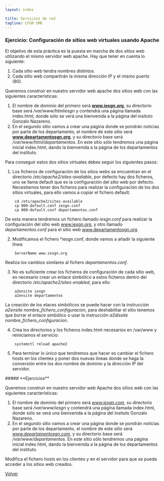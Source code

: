 ```yaml
---
layout: index

title: Servicios de red 
tagline: CFGM SMR
---
```

### Ejercicio: Configuración de sitios web virtuales usando Apache

El objetivo de esta práctica es la puesta en marcha de dos sitios web utilizando el mismo servidor web apache. Hay que tener en cuenta lo siguiente:

1. Cada sitio web tendra nombres distintos.
2. Cada sitio web compartirán la misma dirección IP y el mismo puerto (80).

Queremos construir en nuestro servidor web apache dos sitios web con las siguientes características:

1. El nombre de dominio del primero será **www.iesgn.org**, su directorio base será */var/www/htmliesgn* y contendrá una página llamada index.html, donde sólo se verá una bienvenida a la página del insituto Gonzalo Nazareno.
2. En el segundo sitio vamos a crear una página donde se pondrán noticias por parte de los departamento, el nombre de este sitio será **www.departamentosgn.org**, y su directorio base será */var/www/html/departamentos*. En este sitio sólo tendremos una página inicial index.html, dando la bienvenida a la página de los departamentos del instituto.

Para conseguir estos dos sitios virtuales debes seguir los siguientes pasos:

1. Los ficheros de configuración de los sitios webs se encuentran en el directorio */etc/apache2/sites-available*, por defecto hay dos ficheros, uno se llama default que es la configuración del sitio web por defecto. Necesitamos tener dos ficheros para realizar la configuración de los dos sitios virtuales, para ello vamos a copiar el fichero default:

        cd /etc/apache2/sites-available
        cp 000-default.conf iesgn.conf
        cp 000-default.conf departamentos.conf

  De esta manera tendremos un fichero llamado *iesgn.conf* para realizar la configuración del sitio web www.iesgn.org, y otro llamado *departamentos.conf* para el sitio web www.departamentosgn.org.

2. Modificamos el fichero *iesgn.conf, donde vamos a añadir la siguiente línea:

        ServerName www.iesgn.org

  Realiza los cambios similares al fichero *departamentos.conf*.

3. No es suficiente crear los ficheros de configuración de cada sitio web, es necesario crear un enlace simbólico a estos ficheros dentro del directorio */etc/apache2/sites-enabled*, para ello:

        a2ensite iesgn
        a2ensite departamentos

  La creación de los elaces simbólicos se puede hacer con la instrucción *a2ensite nombre_fichero_configuracion*, para deshabilitar el sitio tenemos que borrar el enlace simbólico o usar la instrucción *a2dissite nombre_fichero_configuracion*.

4. Crea los directorios y los ficheros index.html necesarios en /var/www y reiniciamos el servicio:

        systemctl reload apache2

5. Para terminar lo único que tendremos que hacer es cambiar el fichero hosts en los clientes y poner dos nuevas líneas donde se haga la conversión entre los dos nombre de dominio y la dirección IP del servidor.


<div class='ejercicios' markdown='1'>
##### **Ejercicios**

Queremos construir en nuestro servidor web Apache dos sitios web con las siguientes características:

1. El nombre de dominio del primero será *www.iesgn.com*, su directorio base será */var/www/iesgn* y contendrá una página llamada index.html, donde sólo se verá una bienvenida a la página del insituto Gonzalo Nazareno.
2. En el segundo sitio vamos a crear una página donde se pondrán noticias por parte de los departamento, el nombre de este sitio será *www.departamentosgn.com*, y su directorio base será */var/www/departamentos*. En este sitio sólo tendremos una página inicial index.html, dando la bienvenida a la página de los departamentos del instituto.

Modifica el fichero hosts en los clientes y en el servidor para que se pueda acceder a los sitios web creados.

</div>

[Volver](index)
